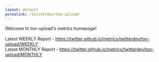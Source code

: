 ```yaml
---
layout: default
permalink: /twitterdev/ton-upload/
---
```

Welcome to ton-upload's metrics homepage!
<br><br>
Latest WEEKLY Report - <a href="https://twitter.github.io/metrics/twitterdev/ton-upload/WEEKLY">https://twitter.github.io/metrics/twitterdev/ton-upload/WEEKLY</a>
<br>
Latest MONTHLY Report - <a href="https://twitter.github.io/metrics/twitterdev/ton-upload/MONTHLY">https://twitter.github.io/metrics/twitterdev/ton-upload/MONTHLY</a>
<br>
